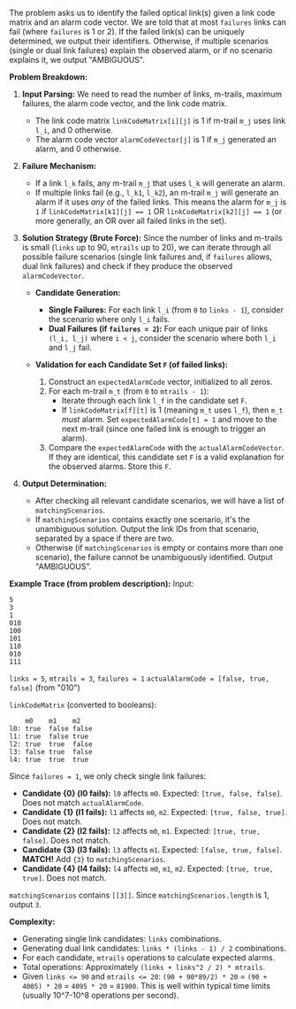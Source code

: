 The problem asks us to identify the failed optical link(s) given a link code matrix and an alarm code vector. We are told that at most `failures` links can fail (where `failures` is 1 or 2). If the failed link(s) can be uniquely determined, we output their identifiers. Otherwise, if multiple scenarios (single or dual link failures) explain the observed alarm, or if no scenario explains it, we output "AMBIGUOUS".

**Problem Breakdown:**

1.  **Input Parsing:** We need to read the number of links, m-trails, maximum failures, the alarm code vector, and the link code matrix.
    *   The link code matrix `linkCodeMatrix[i][j]` is 1 if m-trail `m_j` uses link `l_i`, and 0 otherwise.
    *   The alarm code vector `alarmCodeVector[j]` is 1 if `m_j` generated an alarm, and 0 otherwise.

2.  **Failure Mechanism:**
    *   If a link `l_k` fails, any m-trail `m_j` that uses `l_k` will generate an alarm.
    *   If multiple links fail (e.g., `l_k1`, `l_k2`), an m-trail `m_j` will generate an alarm if it uses *any* of the failed links. This means the alarm for `m_j` is `1` if `linkCodeMatrix[k1][j] == 1` OR `linkCodeMatrix[k2][j] == 1` (or more generally, an OR over all failed links in the set).

3.  **Solution Strategy (Brute Force):**
    Since the number of links and m-trails is small (`links` up to 90, `mtrails` up to 20), we can iterate through all possible failure scenarios (single link failures and, if `failures` allows, dual link failures) and check if they produce the observed `alarmCodeVector`.

    *   **Candidate Generation:**
        *   **Single Failures:** For each link `l_i` (from `0` to `links - 1`), consider the scenario where only `l_i` fails.
        *   **Dual Failures (if `failures = 2`):** For each unique pair of links `(l_i, l_j)` where `i < j`, consider the scenario where both `l_i` and `l_j` fail.

    *   **Validation for each Candidate Set `F` (of failed links):**
        1.  Construct an `expectedAlarmCode` vector, initialized to all zeros.
        2.  For each m-trail `m_t` (from `0` to `mtrails - 1`):
            *   Iterate through each link `l_f` in the candidate set `F`.
            *   If `linkCodeMatrix[f][t]` is 1 (meaning `m_t` uses `l_f`), then `m_t` *must* alarm. Set `expectedAlarmCode[t] = 1` and move to the next m-trail (since one failed link is enough to trigger an alarm).
        3.  Compare the `expectedAlarmCode` with the `actualAlarmCodeVector`. If they are identical, this candidate set `F` is a valid explanation for the observed alarms. Store this `F`.

4.  **Output Determination:**
    *   After checking all relevant candidate scenarios, we will have a list of `matchingScenarios`.
    *   If `matchingScenarios` contains exactly one scenario, it's the unambiguous solution. Output the link IDs from that scenario, separated by a space if there are two.
    *   Otherwise (if `matchingScenarios` is empty or contains more than one scenario), the failure cannot be unambiguously identified. Output "AMBIGUOUS".

**Example Trace (from problem description):**
Input:
```
5
3
1
010
100
101
110
010
111
```
`links = 5`, `mtrails = 3`, `failures = 1`
`actualAlarmCode = [false, true, false]` (from "010")

`linkCodeMatrix` (converted to booleans):
```
    m0    m1    m2
l0: true  false false
l1: true  false true
l2: true  true  false
l3: false true  false
l4: true  true  true
```

Since `failures = 1`, we only check single link failures:

*   **Candidate {0} (l0 fails):** `l0` affects `m0`. Expected: `[true, false, false]`. Does not match `actualAlarmCode`.
*   **Candidate {1} (l1 fails):** `l1` affects `m0`, `m2`. Expected: `[true, false, true]`. Does not match.
*   **Candidate {2} (l2 fails):** `l2` affects `m0`, `m1`. Expected: `[true, true, false]`. Does not match.
*   **Candidate {3} (l3 fails):** `l3` affects `m1`. Expected: `[false, true, false]`. **MATCH!** Add `{3}` to `matchingScenarios`.
*   **Candidate {4} (l4 fails):** `l4` affects `m0`, `m1`, `m2`. Expected: `[true, true, true]`. Does not match.

`matchingScenarios` contains `[[3]]`.
Since `matchingScenarios.length` is 1, output `3`.

**Complexity:**
*   Generating single link candidates: `links` combinations.
*   Generating dual link candidates: `links * (links - 1) / 2` combinations.
*   For each candidate, `mtrails` operations to calculate expected alarms.
*   Total operations: Approximately `(links + links^2 / 2) * mtrails`.
*   Given `links <= 90` and `mtrails <= 20`: `(90 + 90*89/2) * 20` = `(90 + 4005) * 20` = `4095 * 20` = `81900`. This is well within typical time limits (usually 10^7-10^8 operations per second).